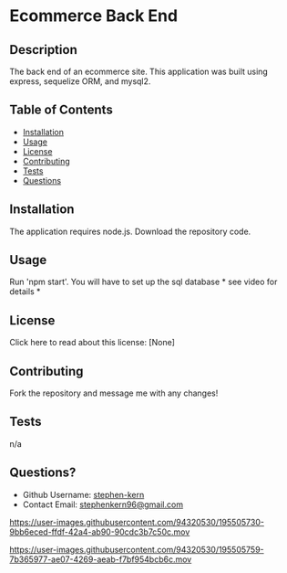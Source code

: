 # Ecommerce Back End 
  
  ## Description
  The back end of an ecommerce site. This application was built using express, sequelize ORM, and mysql2.

  ## Table of Contents
  * [Installation](#installation)
  * [Usage](#usage)
  * [License](#license)
  * [Contributing](#contributing)
  * [Tests](#tests)
  * [Questions](#questions)
  
  ## Installation
  The application requires node.js. Download the repository code.

  ## Usage 
  Run 'npm start'. You will have to set up the sql database * see video for details *

  ## License 
  Click here to read about this license: [None]

  ## Contributing
  Fork the repository and message me with any changes!

  ## Tests
  n/a

  ## Questions?
  * Github Username: [stephen-kern](https://github.com/stephen-kern)
  * Contact Email: stephenkern96@gmail.com



https://user-images.githubusercontent.com/94320530/195505730-9bb6eced-ffdf-42a4-ab90-90cdc3b7c50c.mov


https://user-images.githubusercontent.com/94320530/195505759-7b365977-ae07-4269-aeab-f7bf954bcb6c.mov


